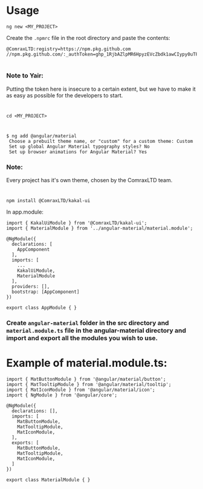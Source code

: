# Usage

```
ng new <MY_PROJECT>
```

Create the `.npmrc` file in the root directory and paste the contents:
```
@ComraxLTD:registry=https://npm.pkg.github.com
//npm.pkg.github.com/:_authToken=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
```

#

### Note to Yair: 
Putting the token here is insecure to a certain extent, but we have to make it as easy as possible for the developers to start.

#

```
cd <MY_PROJECT>
```
#

```
$ ng add @angular/material
 Choose a prebuilt theme name, or "custom" for a custom theme: Custom
 Set up global Angular Material typography styles? No
 Set up browser animations for Angular Material? Yes
```
### Note:
Every project has it's own theme, chosen by the ComraxLTD team.

#

``` 
npm install @ComraxLTD/kakal-ui
```

In app.module:

```
import { KakalUiModule } from '@ComraxLTD/kakal-ui';
import { MaterialModule } from '../angular-material/material.module';

@NgModule({
  declarations: [
    AppComponent
  ],
  imports: [
    ...
    KakalUiModule,
    MaterialModule
  ],
  providers: [],
  bootstrap: [AppComponent]
})

export class AppModule { }
```

### Create `angular-material` folder in the src directory and `material.module.ts` file in the angular-material directory and import and export all the modules you wish to use.

#

# Example of material.module.ts:

```
import { MatButtonModule } from '@angular/material/button';
import { MatTooltipModule } from '@angular/material/tooltip';
import { MatIconModule } from '@angular/material/icon';
import { NgModule } from '@angular/core';

@NgModule({
  declarations: [],
  imports: [
    MatButtonModule,
    MatTooltipModule,
    MatIconModule,
  ],
  exports: [
    MatButtonModule,
    MatTooltipModule,
    MatIconModule,
  ]
})

export class MaterialModule { }
```
